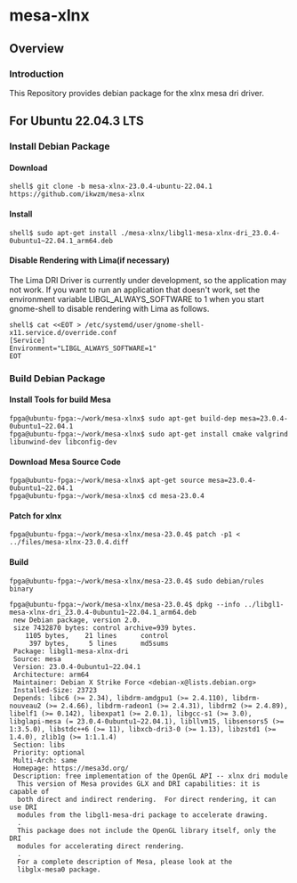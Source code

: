 mesa-xlnx
====================

Overview
--------------------

### Introduction

This Repository provides debian package for the xlnx mesa dri driver.

For Ubuntu 22.04.3 LTS
----------------------

### Install Debian Package

#### Download

```console
shell$ git clone -b mesa-xlnx-23.0.4-ubuntu-22.04.1 https://github.com/ikwzm/mesa-xlnx
```

#### Install

```console
shell$ sudo apt-get install ./mesa-xlnx/libgl1-mesa-xlnx-dri_23.0.4-0ubuntu1~22.04.1_arm64.deb
```

#### Disable Rendering with Lima(if necessary)

The Lima DRI Driver is currently under development, so the application may not work.
If you want to run an application that doesn't work, set the environment variable LIBGL_ALWAYS_SOFTWARE to 1 when you start gnome-shell to disable rendering with Lima as follows.

```console
shell$ cat <<EOT > /etc/systemd/user/gnome-shell-x11.service.d/override.conf
[Service]
Environment="LIBGL_ALWAYS_SOFTWARE=1"
EOT
```

### Build Debian Package

#### Install Tools for build Mesa

```console
fpga@ubuntu-fpga:~/work/mesa-xlnx$ sudo apt-get build-dep mesa=23.0.4-0ubuntu1~22.04.1
fpga@ubuntu-fpga:~/work/mesa-xlnx$ sudo apt-get install cmake valgrind libunwind-dev libconfig-dev
```

#### Download Mesa Source Code

```console
fpga@ubuntu-fpga:~/work/mesa-xlnx$ apt-get source mesa=23.0.4-0ubuntu1~22.04.1
fpga@ubuntu-fpga:~/work/mesa-xlnx$ cd mesa-23.0.4
```

#### Patch for xlnx

```console
fpga@ubuntu-fpga:~/work/mesa-xlnx/mesa-23.0.4$ patch -p1 < ../files/mesa-xlnx-23.0.4.diff
```

#### Build 

```console
fpga@ubuntu-fpga:~/work/mesa-xlnx/mesa-23.0.4$ sudo debian/rules binary
```

```console
fpga@ubuntu-fpga:~/work/mesa-xlnx/mesa-23.0.4$ dpkg --info ../libgl1-mesa-xlnx-dri_23.0.4-0ubuntu1~22.04.1_arm64.deb 
 new Debian package, version 2.0.
 size 7432870 bytes: control archive=939 bytes.
    1105 bytes,    21 lines      control              
     397 bytes,     5 lines      md5sums              
 Package: libgl1-mesa-xlnx-dri
 Source: mesa
 Version: 23.0.4-0ubuntu1~22.04.1
 Architecture: arm64
 Maintainer: Debian X Strike Force <debian-x@lists.debian.org>
 Installed-Size: 23723
 Depends: libc6 (>= 2.34), libdrm-amdgpu1 (>= 2.4.110), libdrm-nouveau2 (>= 2.4.66), libdrm-radeon1 (>= 2.4.31), libdrm2 (>= 2.4.89), libelf1 (>= 0.142), libexpat1 (>= 2.0.1), libgcc-s1 (>= 3.0), libglapi-mesa (= 23.0.4-0ubuntu1~22.04.1), libllvm15, libsensors5 (>= 1:3.5.0), libstdc++6 (>= 11), libxcb-dri3-0 (>= 1.13), libzstd1 (>= 1.4.0), zlib1g (>= 1:1.1.4)
 Section: libs
 Priority: optional
 Multi-Arch: same
 Homepage: https://mesa3d.org/
 Description: free implementation of the OpenGL API -- xlnx dri module
  This version of Mesa provides GLX and DRI capabilities: it is capable of
  both direct and indirect rendering.  For direct rendering, it can use DRI
  modules from the libgl1-mesa-dri package to accelerate drawing.
  .
  This package does not include the OpenGL library itself, only the DRI
  modules for accelerating direct rendering.
  .
  For a complete description of Mesa, please look at the
  libglx-mesa0 package.
```

